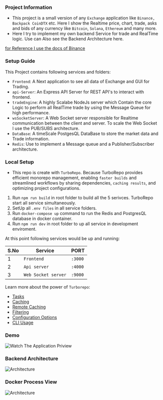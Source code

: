 ### Project Information

- This project is a small version of any `Exchange` application like `Binance, Backpack CoinDTX` etc. Here I show the Realtime price, chart, trade, asks and bids of any currency like `Bitcoin`, `Solana`, `Ethereum` and many more.
- Here I try to implement my own backend Service for trade and RealTime logic. Use can Also see the Backend Architecture here.

[for Reference I use the docs of Binance](https://binance-docs.github.io/apidocs)

### Setup Guide

This Project contains following services and folders:

- `Frontend`: A Next application to see all data of Exchange and GUI for Trading.
- `api-Server`: An Express API Server for REST API's to interact with frontend.
- `tradeEngine`: A highly Scalabe NodeJs server which Contain the core Logic to perform all RealTime trade by using the Message Queue for high performance.
- `wsSocketServer`: A Web Socket server responsible for Realtime communication between the client and server. To scale the Web Socket I use the PUB/SUBS architecture.
- `DataBase`: A timeScale PostgesQL DataBase to store the market data and Trade information.
- `Redis`: Use to implement a Message queue and a Publisher/Subscriber architecture.

### Local Setup

- This repo is create with `TurboRepo`. Because TurboRepo provides efficient monorepo management, enabling `faster builds` and streamlined workflows by sharing dependencies, `caching results`, and optimizing project configurations.

1. Run `npm run build` in root folder to build all the 5 serivces. TurboRepo start all service simultaneously.
2. SetUp all `.env files` in all service folders.
3. Run `docker-compose up` command to run the Redis and PostgresQL database in docker container.
4. Run `npm run dev` in root folder to up all service in development enviroment.
 
At this point following services would be up and running:

| S.No | Service            | PORT    |
| ---- | ------------------ | ------- |
| 1    | `Frontend`         | `:3000` |
| 2    | `Api server`       | `:4000` |
| 3    | `Web Socket server`| `:9000` |


Learn more about the power of `Turborepo`:

- [Tasks](https://turbo.build/repo/docs/core-concepts/monorepos/running-tasks)
- [Caching](https://turbo.build/repo/docs/core-concepts/caching)
- [Remote Caching](https://turbo.build/repo/docs/core-concepts/remote-caching)
- [Filtering](https://turbo.build/repo/docs/core-concepts/monorepos/filtering)
- [Configuration Options](https://turbo.build/repo/docs/reference/configuration)
- [CLI Usage](https://turbo.build/repo/docs/reference/command-line-reference)

### Demo

![Watch The Application Priview](https://asset.cloudinary.com/ddy4onwhe/422e8f8097cd7b2210a0e32de101c8fb)

### Backend Architecture

![Architecture](https://asset.cloudinary.com/ddy4onwhe/ade7e134e5620183074241f09d2de0df)

### Docker Process View

![Architecture](https://asset.cloudinary.com/ddy4onwhe/505a66e37443fa15d38326e8776ce162)

